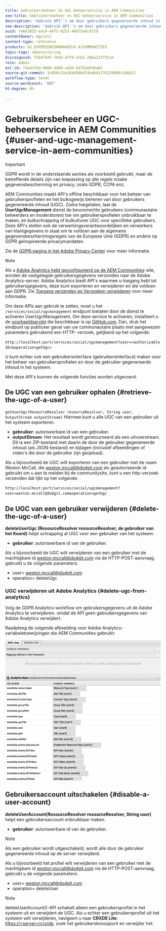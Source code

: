 ```yaml
---
title: Gebruikersbeheer en UGC-beheerservice in AEM Communities
seo-title: Gebruikersbeheer en UGC-beheerservice in AEM Communities
description: 'Gebruik API''s om door gebruikers gegenereerde inhoud in bulk te verwijderen en te exporteren en gebruikersaccount uit te schakelen. '
seo-description: 'Gebruik API''s om door gebruikers gegenereerde inhoud in bulk te verwijderen en te exporteren en gebruikersaccount uit te schakelen. '
uuid: f4663825-eac8-4ef5-8253-46875e0cd71d
contentOwner: mgulati
content-type: reference
products: SG_EXPERIENCEMANAGER/6.4/COMMUNITIES
topic-tags: administering
discoiquuid: f564759f-fb56-4f70-a7b1-286a223755c6
role: Admin
exl-id: f4adc53d-6809-4d89-a3dd-5d783e938a63
source-git-commit: 3c050c33a384d586d74bd641f7622989dc1d6b22
workflow-type: tm+mt
source-wordcount: '607'
ht-degree: 0%

---
```


# Gebruikersbeheer en UGC-beheerservice in AEM Communities {#user-and-ugc-management-service-in-aem-communities}

>[!IMPORTANT]
>
>GDPR wordt in de onderstaande secties als voorbeeld gebruikt, maar de betreffende details zijn van toepassing op alle regels inzake gegevensbescherming en privacy; zoals GDPR, CCPA enz.

AEM Communities maakt API&#39;s offline beschikbaar voor het beheer van gebruikersprofielen en het bulksgewijs beheren van door gebruikers gegenereerde inhoud (UGC). Zodra toegelaten, laat de **UserUgcManagement** dienst de bevoorrechte gebruikers (communautaire beheerders en moderatoren) toe om gebruikersprofielen onbruikbaar te maken, en bulkschrapping of bulkuitvoer UGC voor specifieke gebruikers. Deze API&#39;s stellen ook de verwerkingsverantwoordelijken en verwerkers van klantgegevens in staat om te voldoen aan de algemene gegevensbeschermingsregels van de Europese Unie (GDPR) en andere op GDPR geïnspireerde privacymandaten.

Zie de [GDPR-pagina in het Adobe Privacy Center](https://www.adobe.com/privacy/general-data-protection-regulation.html) voor meer informatie.

>[!NOTE]
>
>Als u [Adobe Analytics hebt geconfigureerd op de AEM Communities](analytics.md)-site, worden de vastgelegde gebruikersgegevens verzonden naar de Adobe Analytics-server. Adobe Analytics biedt API&#39;s waarmee u toegang hebt tot gebruikersgegevens, deze kunt exporteren en verwijderen en die voldoen aan GDPR. Zie [Toegang verzenden en Verzoeken verwijderen](https://docs.adobe.com/content/help/en/analytics/admin/data-governance/gdpr-submit-access-delete.html) voor meer informatie.

Om deze APIs aan gebruik te zetten, moet u het `/services/social/ugcmanagement` eindpunt toelaten door de dienst te activeren UserUgcManagement. Om deze service te activeren, installeert u de [voorbeeldservlet](https://github.com/Adobe-Marketing-Cloud/aem-communities-ugc-migration/tree/main/bundles/communities-ugc-management-servlet) die beschikbaar is op [GitHub.com](https://github.com/Adobe-Marketing-Cloud/aem-communities-ugc-migration/tree/main/bundles/communities-ugc-management-servlet). Dan, druk het eindpunt op publiceer geval van uw communautaire plaats met aangewezen parameters gebruikend een HTTP- verzoek, gelijkend op het volgende:

`http://localhost:port/services/social/ugcmanagement?user=<authorizable ID>&operation<getUgc>`

U kunt echter ook een gebruikersinterface (gebruikersinterface) maken voor het beheer van gebruikersprofielen en door de gebruiker gegenereerde inhoud in het systeem.

Met deze API&#39;s kunnen de volgende functies worden uitgevoerd.

## De UGC van een gebruiker ophalen {#retrieve-the-ugc-of-a-user}

`getUserUgc(ResourceResolver resourceResolver, String user, OutputStream outputStream)` Hiermee kunt u alle UGC van een gebruiker uit het systeem exporteren.

* **gebruiker**: autoriseerbare id van een gebruiker.
* **outputStream**: Het resultaat wordt geretourneerd als een uitvoerstream. Dit is een ZIP-bestand met daarin de door de gebruiker gegenereerde inhoud (als JSON-bestand) en bijlagen (inclusief afbeeldingen of video&#39;s die door de gebruiker zijn geüpload).

Als u bijvoorbeeld de UGC wilt exporteren van een gebruiker met de naam Weston McCall, die weston.mccall@dodgit.com als geautoriseerde id gebruikt om u aan te melden bij de communitysite, kunt u een http-verzoek verzenden dat lijkt op het volgende:

`http://localhost:port/services/social/ugcmanagement?user=weston.mccall@dodgit.com&operation=getUgc`

## De UGC van een gebruiker verwijderen {#delete-the-ugc-of-a-user}

**deleteUserUgc (ResourceResolver resourceResolver, de gebruiker van het Koord)** helpt schrapping al UGC voor een gebruiker van het systeem.

* **gebruiker**: autoriseerbare id van de gebruiker.

Als u bijvoorbeeld de UGC wilt verwijderen van een gebruiker met de machtigbare id weston.mccall@dodgit.com via de HTTP-POST-aanvraag, gebruikt u de volgende parameters:

* user= weston.mccall@dodgit.com
* operation= deleteUgc

### UGC verwijderen uit Adobe Analytics {#delete-ugc-from-analytics}

Volg de GDPR Analytics-workflow om gebruikersgegevens uit de Adobe Analytics te verwijderen. omdat de API geen gebruikersgegevens van Adobe Analytics verwijdert.

Raadpleeg de volgende afbeelding voor Adobe Analytics-variabeletoewijzingen die AEM Communities gebruikt:

![AEM gemeenschappen variabele mapping voor Adobe Analytics](assets/Analytics-Communities-Mapping.png)

## Gebruikersaccount uitschakelen {#disable-a-user-account}

**deleteUserAccount(ResourceResolver resourceResolver, String user)** helpt een gebruikersaccount onbruikbaar maken.

* **gebruiker**: autoriseerbare id van de gebruiker.

>[!NOTE]
>
>Als een gebruiker wordt uitgeschakeld, wordt alle door de gebruiker gegenereerde inhoud op de server verwijderd.

Als u bijvoorbeeld het profiel wilt verwijderen van een gebruiker met de machtigbare id weston.mccall@dodgit.com via de HTTP-POST-aanvraag, gebruikt u de volgende parameters:

* user= weston.mccall@dodgit.com
* operation= deleteUser

>[!NOTE]
>
>deleteUserAccount()-API schakelt alleen een gebruikersprofiel in het systeem uit en verwijdert de UGC. Als u echter een gebruikersprofiel uit het systeem wilt verwijderen, navigeert u naar **CRXDE Lite**: [https://&lt;server>/crx/de](http://localhost:4502/crx/de), zoek het gebruikersknooppunt en verwijder het.
